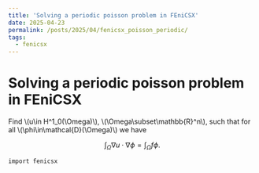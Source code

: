 ```yaml
---
title: 'Solving a periodic poisson problem in FEniCSX'
date: 2025-04-23
permalink: /posts/2025/04/fenicsx_poisson_periodic/
tags:
  - fenicsx
---
```




# Solving a periodic poisson problem in FEniCSX

Find \\(u\in H^1_0(\Omega)\\), \\(\Omega\subset\mathbb{R}^n\\), such that for all \\(\phi\in\mathcal{D}(\Omega)\\) we have

$$\int_\Omega \nabla u\cdot\nabla \phi = \int_\Omega f \phi.$$


```
import fenicsx
```
